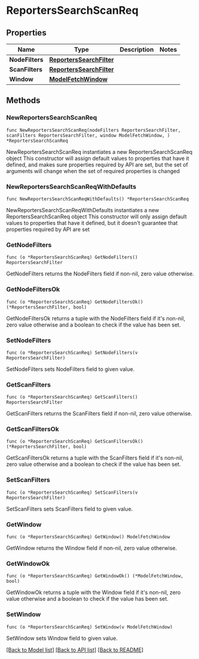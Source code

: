 # ReportersSearchScanReq

## Properties

Name | Type | Description | Notes
------------ | ------------- | ------------- | -------------
**NodeFilters** | [**ReportersSearchFilter**](ReportersSearchFilter.md) |  | 
**ScanFilters** | [**ReportersSearchFilter**](ReportersSearchFilter.md) |  | 
**Window** | [**ModelFetchWindow**](ModelFetchWindow.md) |  | 

## Methods

### NewReportersSearchScanReq

`func NewReportersSearchScanReq(nodeFilters ReportersSearchFilter, scanFilters ReportersSearchFilter, window ModelFetchWindow, ) *ReportersSearchScanReq`

NewReportersSearchScanReq instantiates a new ReportersSearchScanReq object
This constructor will assign default values to properties that have it defined,
and makes sure properties required by API are set, but the set of arguments
will change when the set of required properties is changed

### NewReportersSearchScanReqWithDefaults

`func NewReportersSearchScanReqWithDefaults() *ReportersSearchScanReq`

NewReportersSearchScanReqWithDefaults instantiates a new ReportersSearchScanReq object
This constructor will only assign default values to properties that have it defined,
but it doesn't guarantee that properties required by API are set

### GetNodeFilters

`func (o *ReportersSearchScanReq) GetNodeFilters() ReportersSearchFilter`

GetNodeFilters returns the NodeFilters field if non-nil, zero value otherwise.

### GetNodeFiltersOk

`func (o *ReportersSearchScanReq) GetNodeFiltersOk() (*ReportersSearchFilter, bool)`

GetNodeFiltersOk returns a tuple with the NodeFilters field if it's non-nil, zero value otherwise
and a boolean to check if the value has been set.

### SetNodeFilters

`func (o *ReportersSearchScanReq) SetNodeFilters(v ReportersSearchFilter)`

SetNodeFilters sets NodeFilters field to given value.


### GetScanFilters

`func (o *ReportersSearchScanReq) GetScanFilters() ReportersSearchFilter`

GetScanFilters returns the ScanFilters field if non-nil, zero value otherwise.

### GetScanFiltersOk

`func (o *ReportersSearchScanReq) GetScanFiltersOk() (*ReportersSearchFilter, bool)`

GetScanFiltersOk returns a tuple with the ScanFilters field if it's non-nil, zero value otherwise
and a boolean to check if the value has been set.

### SetScanFilters

`func (o *ReportersSearchScanReq) SetScanFilters(v ReportersSearchFilter)`

SetScanFilters sets ScanFilters field to given value.


### GetWindow

`func (o *ReportersSearchScanReq) GetWindow() ModelFetchWindow`

GetWindow returns the Window field if non-nil, zero value otherwise.

### GetWindowOk

`func (o *ReportersSearchScanReq) GetWindowOk() (*ModelFetchWindow, bool)`

GetWindowOk returns a tuple with the Window field if it's non-nil, zero value otherwise
and a boolean to check if the value has been set.

### SetWindow

`func (o *ReportersSearchScanReq) SetWindow(v ModelFetchWindow)`

SetWindow sets Window field to given value.



[[Back to Model list]](../README.md#documentation-for-models) [[Back to API list]](../README.md#documentation-for-api-endpoints) [[Back to README]](../README.md)


